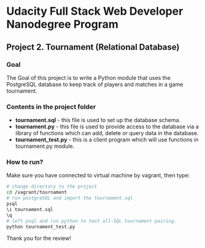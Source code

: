 # Udacity Full Stack Web Developer Nanodegree Program
## Project 2. Tournament (Relational Database)

### Goal
The Goal of this project is to write a Python module that uses the PostgreSQL database to keep track of players and matches in a game tournament.

### Contents in the project folder
* **tournament.sql** - this file is used to set up the database schema.
* **tournament.py** - this file is used to provide access to the database via a library of functions which can add, delete or query data in the database.
* **tournament_test.py** - this is a client program which will use functions in tournament.py module.

### How to run?
Make sure you have connected to virtual machine by vagrant, then type:
``` bash
# change directory to the project
cd /vagrant/tournament
# run postgreSQL and import the tournament.sql
psql
\i tournament.sql
\q
# left psql and run python to test all-SQL tournament pairing.
python tournament_test.py
```

Thank you for the review!

